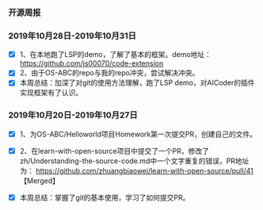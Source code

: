 ### 开源周报

### 2019年10月28日-2019年10月31日

- [x] 1、在本地跑了LSP的demo，了解了基本的框架。demo地址：https://github.com/js00070/code-extension
- [x] 2、由于OS-ABC的repo与我的repo冲突，尝试解决冲突。
- [x] 本周总结：加深了对git的使用方法理解，跑了LSP demo，对AICoder的插件实现框架有了认识。

### 2019年10月20日-2019年10月27日

- [x] 1、为OS-ABC/Helloworld项目Homework第一次提交PR，创建自己的文件。
- [x] 2、在learn-with-open-source项目中提交了一个PR，修改了zh/Understanding-the-source-code.md中一个文字重复的错误，PR地址为： https://github.com/zhuangbiaowei/learn-with-open-source/pull/41 【Merged】
- [x] 本周总结：掌握了git的基本使用，学习了如何提交PR。

